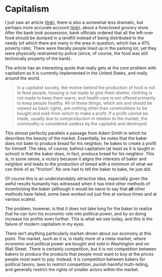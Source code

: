 
# Capitalism

I just saw an article
([link](http://www.globalresearch.ca/american-dream-food-loaded-into-dumpsters-while-hundreds-of-hungry-americans-restrained-by-police/5329966)),
there is also a somewhat less dramatic, but perhaps
more accurate account
([link](http://chronicle.augusta.com/news/metro/2013-03-27/golden-harvest-food-bank-receive-items-evicted-grocery-store)),
about a foreclosed grocery store. After the bank took
possession, bank officials ordered that all the left-over food should be dumped
in a landfill instead of being distributed to the needy (of which there are many
in the area in question, which has a 41% poverty rate). There were literally
people lined up in the parking lot, yet they were physically restrained by
police (since, of course, the food was still technically property of the bank).

The article has an interesting quote that really gets at the core problem with
capitalism as it is currently implemented in the United States, and really
around the world.

>In a capitalist society, the motive behind the production of food is not to
>feed people, housing is not made to give them shelter, clothing is not made to
>keep them warm, and health care is not offered primarily to keep people
>healthy. All of these things, which are and should be viewed as basic rights,
>are nothing other than commodities-to be bought and sold-from which to make a
>profit. If a profit cannot be made, usually due to overproduction in relation
>to the market, the commodity is considered useless by the capitalist and
>destroyed.

This almost perfectly parallels a passage from Adam Smith in which he describes
the beauty of the market. Essentially, he notes that the baker does not bake to
produce bread for his neighbor, he bakes to create a profit for himself. The
idea, of course, behind capitalism (at least as it is taught in school) is that
the baker does, in fact, produce bread for his neighbor. This is, in some sense,
a victory because it aligns the interests of baker and neighbor and leads to
the production of bread with a minimum of what we can think of as "friction". No
one had to tell the baker to bake, he just did.

Of course this is an understandably attractive idea, especially given the awful
results humanity has witnessed when it has tried other methods of incentivizing
the baker (although it would be naive to say that **all** other methods have
failed, some have worked out just fine at various times and at various scales).

The problem, however, is that it does not take long for the baker to realize
that he can turn his economic role into political power, and by so doing
increase his profits even further. This is what we see today, and this is the
failure of modern capitalism in my eyes.

There isn't anything particularly market-driven about our economy at this point.
The market, such as it is, is really more of a meta-market, where economic and
political power are bought and sold in Washington and on Wall Street. There is
certainly competition, but it is not competition between bakers to produce the
products that people most want to buy at the prices people most want to pay.
Instead, it is competition between bakers for political favors, laws to restrict
competition, punish harmful truth-telling, and generally restrict the rights of
smaller actors within the market.
